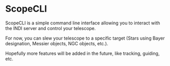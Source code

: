 # ScopeCLI

ScopeCLI is a simple command line interface allowing you to interact with the INDI server and control your telescope.

For now, you can slew your telescope to a specific target (Stars using Bayer designation, Messier objects, NGC objects, etc.).

Hopefully more features will be added in the future, like tracking, guiding, etc.


